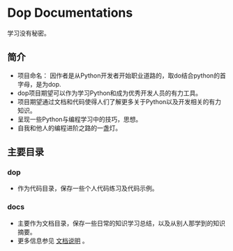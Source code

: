 # Dop Documentations

学习没有秘密。

## 简介

- 项目命名： 因作者是从Python开发者开始职业道路的，取do结合python的首字母，是为dop.
- dop项目期望可以作为学习Python和成为优秀开发人员的有力工具。
- 项目期望通过文档和代码使得人们了解更多关于Python以及开发相关的有力知识。
- 呈现一些Python与编程学习中的技巧，思想。
- 自我和他人的编程进阶之路的一盏灯。

## 主要目录

### dop

- 作为代码目录，保存一些个人代码练习及代码示例。

### docs

- 主要作为文档目录，保存一些日常的知识学习总结，以及从别人那学到的知识摘要。
- 更多信息参见 [文档说明](docs/README.md) 。 




